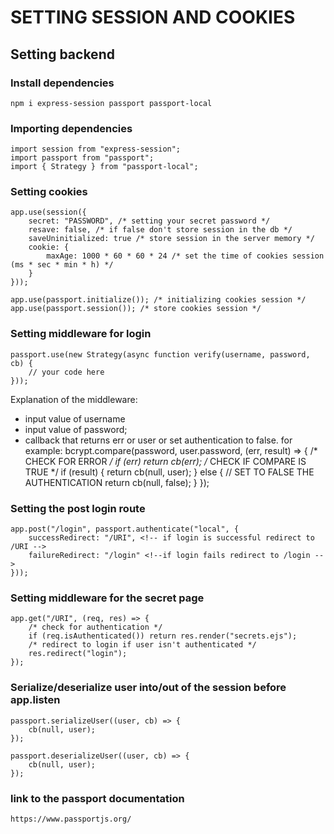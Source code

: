 # SETTING SESSION AND COOKIES

## Setting backend

### Install dependencies
````
npm i express-session passport passport-local
````

### Importing dependencies
````
import session from "express-session";
import passport from "passport";
import { Strategy } from "passport-local";
````

### Setting cookies
````
app.use(session({
    secret: "PASSWORD", /* setting your secret password */
    resave: false, /* if false don't store session in the db */
    saveUninitialized: true /* store session in the server memory */
    cookie: {
        maxAge: 1000 * 60 * 60 * 24 /* set the time of cookies session (ms * sec * min * h) */
    }
}));

app.use(passport.initialize()); /* initializing cookies session */
app.use(passport.session()); /* store cookies session */
````

### Setting middleware for login
````
passport.use(new Strategy(async function verify(username, password, cb) {
    // your code here
}));
````

Explanation of the middleware:
- input value of username
- input value of password;
- callback that returns err or user or set authentication to false. for example:
bcrypt.compare(password, user.password, (err, result) => {
    /* CHECK FOR ERROR  */
    if (err) return cb(err);
    /* CHECK IF COMPARE IS TRUE */
    if (result) {
        return cb(null, user);
    } else {
        // SET TO FALSE THE AUTHENTICATION
        return cb(null, false);
    }
});

### Setting the post login route
````
app.post("/login", passport.authenticate("local", {
    successRedirect: "/URI", <!-- if login is successful redirect to /URI -->
    failureRedirect: "/login" <!--if login fails redirect to /login -->
}));
````

### Setting middleware for the secret page
````
app.get("/URI", (req, res) => {
    /* check for authentication */
    if (req.isAuthenticated()) return res.render("secrets.ejs");
    /* redirect to login if user isn't authenticated */
    res.redirect("login");
});
````

### Serialize/deserialize user into/out of the session before app.listen
````
passport.serializeUser((user, cb) => {
    cb(null, user);
});

passport.deserializeUser((user, cb) => {
    cb(null, user);
});
````

### link to the passport documentation 
```
https://www.passportjs.org/
```
